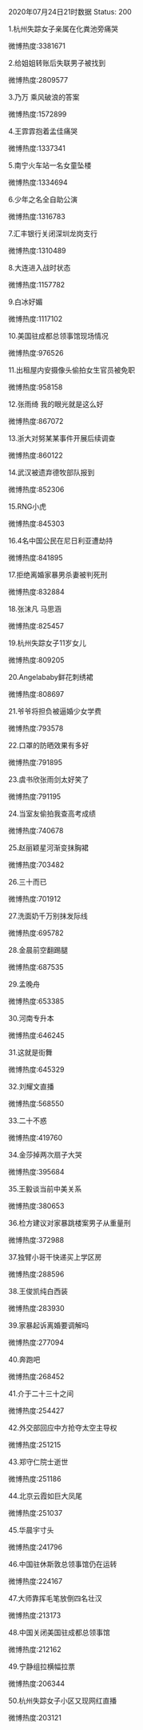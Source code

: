 2020年07月24日21时数据
Status: 200

1.杭州失踪女子亲属在化粪池旁痛哭

微博热度:3381671

2.给姐姐转账后失联男子被找到

微博热度:2809577

3.乃万 乘风破浪的答案

微博热度:1572899

4.王霏霏抱着孟佳痛哭

微博热度:1337341

5.南宁火车站一名女童坠楼

微博热度:1334694

6.少年之名全自助公演

微博热度:1316783

7.汇丰银行关闭深圳龙岗支行

微博热度:1310489

8.大连进入战时状态

微博热度:1157782

9.白冰好媚

微博热度:1117102

10.美国驻成都总领事馆现场情况

微博热度:976526

11.出租屋内安摄像头偷拍女生官员被免职

微博热度:958158

12.张雨绮 我的眼光就是这么好

微博热度:867072

13.浙大对努某某事件开展后续调查

微博热度:860122

14.武汉被遗弃德牧部队报到

微博热度:852306

15.RNG小虎

微博热度:845303

16.4名中国公民在尼日利亚遭劫持

微博热度:841895

17.拒绝离婚家暴男杀妻被判死刑

微博热度:832884

18.张沫凡 马思涵

微博热度:825457

19.杭州失踪女子11岁女儿

微博热度:809205

20.Angelababy鲜花刺绣裙

微博热度:808697

21.爷爷将担负被逼婚少女学费

微博热度:793578

22.口罩的防晒效果有多好

微博热度:791895

23.虞书欣张雨剑太好笑了

微博热度:791195

24.当室友偷拍我查高考成绩

微博热度:740678

25.赵丽颖星河渐变抹胸裙

微博热度:703482

26.三十而已

微博热度:701912

27.洗面奶千万别抹发际线

微博热度:695782

28.金晨前空翻踢腿

微博热度:687535

29.孟晚舟

微博热度:653385

30.河南专升本

微博热度:646245

31.这就是街舞

微博热度:645329

32.刘耀文直播

微博热度:568550

33.二十不惑

微博热度:419760

34.金莎掉两次扇子大哭

微博热度:395684

35.王毅谈当前中美关系

微博热度:380653

36.检方建议对家暴跳楼案男子从重量刑

微博热度:372988

37.独臂小哥干快递买上学区房

微博热度:288596

38.王俊凯纯白西装

微博热度:283930

39.家暴起诉离婚要调解吗

微博热度:277094

40.奔跑吧

微博热度:268452

41.介于二十三十之间

微博热度:254427

42.外交部回应中方抢夺太空主导权

微博热度:251215

43.郑守仁院士逝世

微博热度:251186

44.北京云霞如巨大凤尾

微博热度:251037

45.华晨宇寸头

微博热度:241796

46.中国驻休斯敦总领事馆仍在运转

微博热度:224167

47.大师靠挥毛笔放倒四名壮汉

微博热度:213173

48.中国关闭美国驻成都总领事馆

微博热度:212162

49.宁静组拉横幅拉票

微博热度:206344

50.杭州失踪女子小区又现网红直播

微博热度:203121

